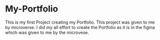 # My-Portfolio
This is my first Project creating my Portfolio. This project was given to me by microverse. I did my all effort to create the Portfolio as it is in the figma which was given to me by the microvese.
